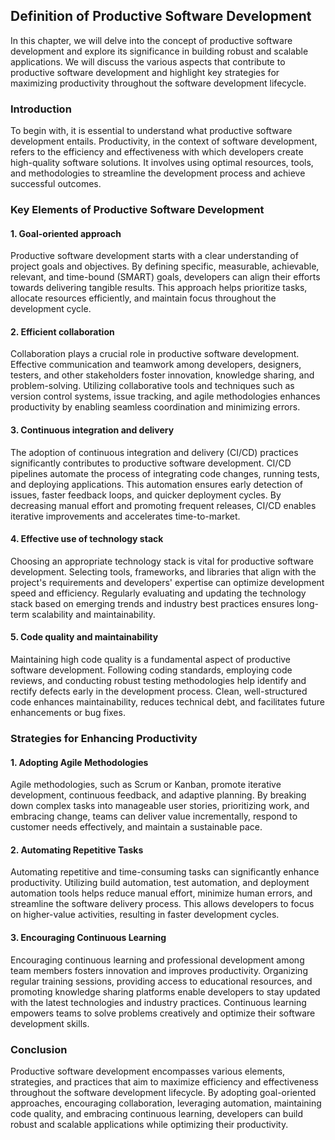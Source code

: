 Definition of Productive Software Development
------------------------------------------------------

In this chapter, we will delve into the concept of productive software development and explore its significance in building robust and scalable applications. We will discuss the various aspects that contribute to productive software development and highlight key strategies for maximizing productivity throughout the software development lifecycle.

### Introduction

To begin with, it is essential to understand what productive software development entails. Productivity, in the context of software development, refers to the efficiency and effectiveness with which developers create high-quality software solutions. It involves using optimal resources, tools, and methodologies to streamline the development process and achieve successful outcomes.

### Key Elements of Productive Software Development

#### 1. Goal-oriented approach

Productive software development starts with a clear understanding of project goals and objectives. By defining specific, measurable, achievable, relevant, and time-bound (SMART) goals, developers can align their efforts towards delivering tangible results. This approach helps prioritize tasks, allocate resources efficiently, and maintain focus throughout the development cycle.

#### 2. Efficient collaboration

Collaboration plays a crucial role in productive software development. Effective communication and teamwork among developers, designers, testers, and other stakeholders foster innovation, knowledge sharing, and problem-solving. Utilizing collaborative tools and techniques such as version control systems, issue tracking, and agile methodologies enhances productivity by enabling seamless coordination and minimizing errors.

#### 3. Continuous integration and delivery

The adoption of continuous integration and delivery (CI/CD) practices significantly contributes to productive software development. CI/CD pipelines automate the process of integrating code changes, running tests, and deploying applications. This automation ensures early detection of issues, faster feedback loops, and quicker deployment cycles. By decreasing manual effort and promoting frequent releases, CI/CD enables iterative improvements and accelerates time-to-market.

#### 4. Effective use of technology stack

Choosing an appropriate technology stack is vital for productive software development. Selecting tools, frameworks, and libraries that align with the project's requirements and developers' expertise can optimize development speed and efficiency. Regularly evaluating and updating the technology stack based on emerging trends and industry best practices ensures long-term scalability and maintainability.

#### 5. Code quality and maintainability

Maintaining high code quality is a fundamental aspect of productive software development. Following coding standards, employing code reviews, and conducting robust testing methodologies help identify and rectify defects early in the development process. Clean, well-structured code enhances maintainability, reduces technical debt, and facilitates future enhancements or bug fixes.

### Strategies for Enhancing Productivity

#### 1. Adopting Agile Methodologies

Agile methodologies, such as Scrum or Kanban, promote iterative development, continuous feedback, and adaptive planning. By breaking down complex tasks into manageable user stories, prioritizing work, and embracing change, teams can deliver value incrementally, respond to customer needs effectively, and maintain a sustainable pace.

#### 2. Automating Repetitive Tasks

Automating repetitive and time-consuming tasks can significantly enhance productivity. Utilizing build automation, test automation, and deployment automation tools helps reduce manual effort, minimize human errors, and streamline the software delivery process. This allows developers to focus on higher-value activities, resulting in faster development cycles.

#### 3. Encouraging Continuous Learning

Encouraging continuous learning and professional development among team members fosters innovation and improves productivity. Organizing regular training sessions, providing access to educational resources, and promoting knowledge sharing platforms enable developers to stay updated with the latest technologies and industry practices. Continuous learning empowers teams to solve problems creatively and optimize their software development skills.

### Conclusion

Productive software development encompasses various elements, strategies, and practices that aim to maximize efficiency and effectiveness throughout the software development lifecycle. By adopting goal-oriented approaches, encouraging collaboration, leveraging automation, maintaining code quality, and embracing continuous learning, developers can build robust and scalable applications while optimizing their productivity.
